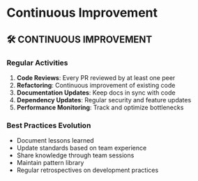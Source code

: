 <!-- version: shard-20250825154349 -->
<!-- last-updated: 2025-08-25T15:43:49Z -->
<!-- document-type: engineering-rule-shard -->
<!-- parent-document: consolidated-rules -->

# Continuous Improvement

## 🛠️ **CONTINUOUS IMPROVEMENT**

### **Regular Activities**
1. **Code Reviews**: Every PR reviewed by at least one peer
2. **Refactoring**: Continuous improvement of existing code
3. **Documentation Updates**: Keep docs in sync with code
4. **Dependency Updates**: Regular security and feature updates
5. **Performance Monitoring**: Track and optimize bottlenecks

### **Best Practices Evolution**
- Document lessons learned
- Update standards based on team experience
- Share knowledge through team sessions
- Maintain pattern library
- Regular retrospectives on development practices

